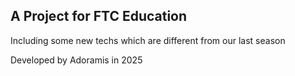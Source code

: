 ## A Project for FTC Education
Including some new techs which are different from our last season

Developed by Adoramis in 2025

